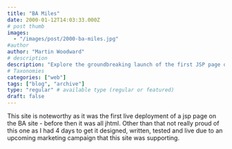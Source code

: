 ```yaml
---
title: "BA Miles"
date: 2000-01-12T14:03:33.000Z
# post thumb
images:
  - "/images/post/2000-ba-miles.jpg"
#author
author: "Martin Woodward"
# description
description: "Explore the groundbreaking launch of the first JSP page on the BA site, accomplished in just four days for a marketing campaign."
# Taxonomies
categories: ["web"]
tags: ["blog", "archive"]
type: "regular" # available type (regular or featured)
draft: false
---
```

This site is noteworthy as it was the first live deployment of a jsp page on the BA site - before then it was all jhtml. Other than that not really proud of this one as I had 4 days to get it designed, written, tested and live due to an upcoming marketing campaign that this site was supporting.